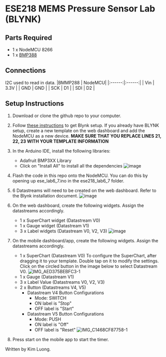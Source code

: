 # ESE218 MEMS Pressure Sensor Lab (BLYNK)

## Parts Required
- 1 x NodeMCU 8266
- 1 x [BMP388](https://www.adafruit.com/product/3966)

## Connections
I2C used to read in data.
|BMMP288 | NodeMCU|
|:------:|:------:|
|  Vin   |  3.3V  |
|  GND   |  GND   |
|  SCK   |  D1    |
|  SDI   |  D2    |
 
## Setup Instructions
1. Download or clone the github repo to your computer.
2. Follow [these instructions](https://docs.google.com/document/d/10YX97TspXGyPbyejvhkQ6DBXMTv6j4jiCOdM5Ycglfs/edit) to get Blynk setup. If you already have BLYNK setup, create a new template on the web dashboard and add the NodeMCU as a new device. **MAKE SURE THAT YOU REPLACE LINES 21, 22, 23 WITH YOUR TEMPLATE INFORMATION** 
3. In the Arduino IDE, install the following libraries:
    - Adafruit BMP3XX Library 
    - Click on "Install All" to install all the dependencies
    ![image](https://user-images.githubusercontent.com/13370293/141351346-d3e8db05-a1d7-424b-ae94-4cfede99bd67.png)

4. Flash the code in this repo onto the NodeMCU. You can do this by opening up ese_lab6_7.ino in the ese218_lab6_7 folder.
5. 6 Datastreams will need to be created on the web dashboard. Refer to the Blynk installation document.
  ![image](https://user-images.githubusercontent.com/13370293/141309947-42253f87-ee3b-43ba-bb3f-e73c3878c798.png)
6. On the web dashboard, create the following widgets. Assign the datastreams accordingly.
    - 1 x SuperChart widget (Datastream V0)
    - 1 x Gauge widget (Datastream V1)
    - 3 x Label widgets (Datastream V0, V2, V3)
  ![image](https://user-images.githubusercontent.com/13370293/141311223-81f55f72-dbc3-41c0-a2a9-d1feed8fe014.png)
7. On the mobile dashboard/app, create the following widgets. Assign the datastreams accordingly.
    - 1 x SuperChart (Datastream V0)
      To configure the SuperChart, after dragging it to your template. Double tap on it to modify the settings. Click on the circled button in the image below to select Datastream V0.
      ![IMG_AED375BEBFC3-1](https://user-images.githubusercontent.com/13370293/141351956-4db96baa-94cc-45ed-99bb-2f171682482c.jpeg)
    - 1 x Gauge (Datastream V1)
    - 3 x Label Value (Datastreams V0, V2, V3)
    - 2 x Button (Datastreams V4, V5)
      - Datastream V4 Button Configurations
        - Mode: SWITCH
        - ON label is "Stop"
        - OFF label is "Start"
      - Datastream V5 Button Configurations
        - Mode: PUSH
        - ON label is "Off"
        - OFF label is "Reset"
     ![IMG_C1468CF87758-1](https://user-images.githubusercontent.com/13370293/141312667-2ab3030f-7c16-48b0-9c44-8a35586f2756.jpeg)
8. Press start on the mobile app to start the timer.

Written by Kim Luong.
